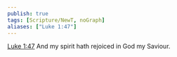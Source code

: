 ```yaml
---
publish: true
tags: [Scripture/NewT, noGraph]
aliases: ["Luke 1:47"]
---
```

[Luke 1:47](https://churchofjesuschrist.org/study/scriptures/nt/luke/1?lang=eng&id=p47#p47) And my spirit hath rejoiced in God my Saviour.
